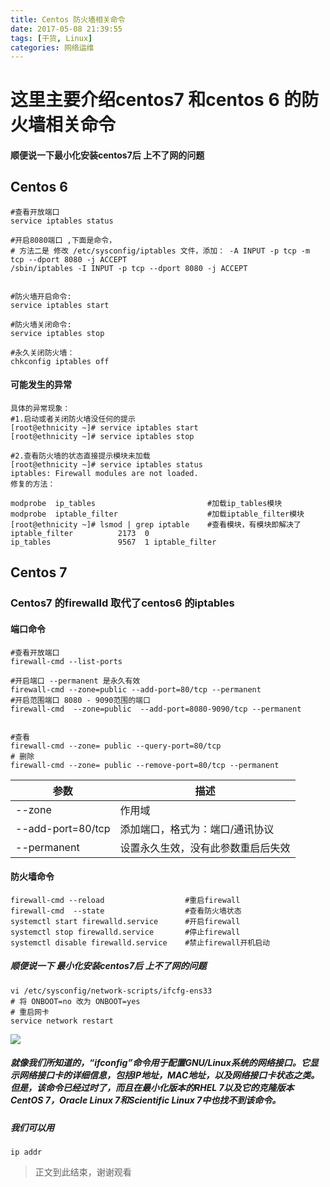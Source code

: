```yaml
---
title: Centos 防火墙相关命令
date: 2017-05-08 21:39:55
tags: [干货, Linux]
categories: 网络运维
---
```

# 这里主要介绍centos7 和centos 6 的防火墙相关命令
#### 顺便说一下最小化安装centos7后 上不了网的问题

## Centos 6
```
#查看开放端口
service iptables status

#开启8080端口 ,下面是命令，
# 方法二是 修改 /etc/sysconfig/iptables 文件，添加： -A INPUT -p tcp -m tcp --dport 8080 -j ACCEPT
/sbin/iptables -I INPUT -p tcp --dport 8080 -j ACCEPT


#防火墙开启命令: 
service iptables start

#防火墙关闭命令: 
service iptables stop 

#永久关闭防火墙：
chkconfig iptables off

```
#### 可能发生的异常
```
具体的异常现象： 
#1.启动或者关闭防火墙没任何的提示
[root@ethnicity ~]# service iptables start
[root@ethnicity ~]# service iptables stop

#2.查看防火墙的状态直接提示模块未加载
[root@ethnicity ~]# service iptables status
iptables: Firewall modules are not loaded.
修复的方法：
 
modprobe  ip_tables  						#加载ip_tables模块
modprobe  iptable_filter 					#加载iptable_filter模块
[root@ethnicity ~]# lsmod | grep iptable 	#查看模块，有模块即解决了
iptable_filter          2173  0 
ip_tables               9567  1 iptable_filter
```
## Centos 7
### Centos7 的firewalld 取代了centos6 的iptables
#### 端口命令
```
#查看开放端口
firewall-cmd --list-ports

#开启端口 --permanent 是永久有效
firewall-cmd --zone=public --add-port=80/tcp --permanent 
#开启范围端口 8080 - 9090范围的端口
firewall-cmd  --zone=public  --add-port=8080-9090/tcp --permanent


#查看
firewall-cmd --zone= public --query-port=80/tcp 
# 删除
firewall-cmd --zone= public --remove-port=80/tcp --permanent
```
| 参数 | 描述 |
|---|---|
|--zone|作用域|
|--add-port=80/tcp |添加端口，格式为：端口/通讯协议|
|--permanent|设置永久生效，没有此参数重启后失效|
#### 防火墙命令
```
firewall-cmd --reload                  #重启firewall
firewall-cmd  --state                  #查看防火墙状态
systemctl start firewalld.service      #开启firewall
systemctl stop firewalld.service       #停止firewall
systemctl disable firewalld.service    #禁止firewall开机启动
```

##### 顺便说一下 最小化安装centos7后 上不了网的问题
```
vi /etc/sysconfig/network-scripts/ifcfg-ens33
# 将 ONBOOT=no 改为 ONBOOT=yes
# 重启网卡
service network restart
```
![](1503627585949070215.png)
##### 就像我们所知道的，“ifconfig”命令用于配置GNU/Linux系统的网络接口。它显示网络接口卡的详细信息，包括IP地址，MAC地址，以及网络接口卡状态之类。但是，该命令已经过时了，而且在最小化版本的RHEL 7以及它的克隆版本CentOS 7，Oracle Linux 7和Scientific Linux 7中也找不到该命令。
##### 我们可以用
```
ip addr
```
> 正文到此结束，谢谢观看

